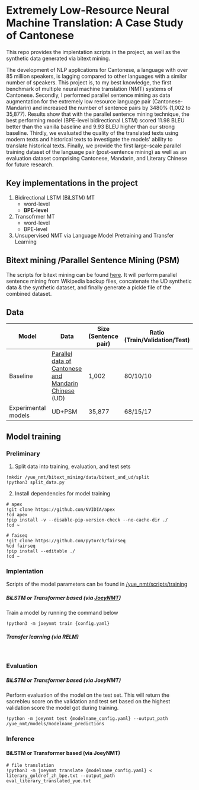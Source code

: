 # Extremely Low-Resource Neural Machine Translation: A Case Study of Cantonese

This repo provides the implentation scripts in the project, as well as the synthetic data generated via bitext mining.

The development of NLP applications for Cantonese, a language with over 85 million speakers, is lagging compared to other languages with a similar number of speakers. This project is, to my best knowledge, the first benchmark of multiple neural machine translation (NMT) systems of Cantonese. Secondly, I performed parallel sentence mining as data augmentation for the extremely low resource language pair (Cantonese-Mandarin) and increased the number of sentence pairs by 3480% (1,002 to 35,877). Results show that with the parallel sentence mining technique, the best performing model (BPE-level bidirectional LSTM) scored 11.98 BLEU better than the vanilla baseline and 9.93 BLEU higher than our strong baseline. Thirdly, we evaluated the quality of the translated texts using modern texts and historical texts to investigate the models' ability to translate historical texts. Finally, we provide the first large-scale parallel training dataset of the language pair (post-sentence mining) as well as an evaluation dataset comprising Cantonese, Mandarin, and Literary Chinese for future research.

## Key implementations in the project
1. Bidirectional LSTM (BiLSTM) MT
    - word-level
    - **BPE-level**
2. Transofrmer MT
    - word-level
    - BPE-level
3. Unsupervised NMT via Language Model Pretraining and Transfer Learning

## Bitext mining /Parallel Sentence Mining (PSM)
The scripts for bitext mining can be found [here](https://github.com/evelynkyl/yue_nmt/tree/main/bitext_mining).
It will perform parallel sentence mining from Wikipedia backup files, concatenate the UD synthetic data & the synthetic dataset, and finally generate a pickle file of the combined dataset.

## Data
|  Model   | Data    |  Size (Sentence pair)   |  Ratio (Train/Validation/Test) |
| --------  | ------- | ------------------------| ------------------------------ |
| Baseline |  [Parallel data of Cantonese and Mandarin Chinese](https://github.com/UniversalDependencies/UD_Cantonese-HK) (UD) | 1,002 | 80/10/10 |
| Experimental models | UD+PSM | 35,877 | 68/15/17 |

## Model training
### Preliminary
1. Split data into training, evaluation, and test sets
```
!mkdir /yue_nmt/bitext_mining/data/bitext_and_ud/split
!python3 split_data.py
```
2. Install dependencies for model training
```
# apex
!git clone https://github.com/NVIDIA/apex
!cd apex
!pip install -v --disable-pip-version-check --no-cache-dir ./
!cd ~

# faiseq
!git clone https://github.com/pytorch/fairseq
%cd fairseq
!pip install --editable ./
!cd ~
```
### Implentation
Scripts of the model parameters can be found in [/yue_nmt/scripts/training](https://github.com/evelynkyl/yue_nmt/tree/main/scripts/training)
##### BiLSTM or Transformer based (via [JoeyNMT](https://github.com/joeynmt/joeynmt))
Train a model by running the command below
```
!python3 -m joeynmt train {config.yaml}
```
##### Transfer learning (via RELM)
```


```
### Evaluation
##### BiLSTM or Transformer based (via JoeyNMT)
Perform evaluation of the model on the test set. 
This will return the sacrebleu score on the validation and test set based on the highest validation score the model got during training.
```
!python -m joeynmt test {modelname_config.yaml} --output_path /yue_nmt/models/modelname_predictions
```

### Inference
#### BiLSTM or Transformer based (via JoeyNMT)
```
# file translation
!python3 -m joeynmt translate {modelname_config.yaml} < literary_goldref_zh_bpe.txt --output_path eval_literary_translated_yue.txt
```
